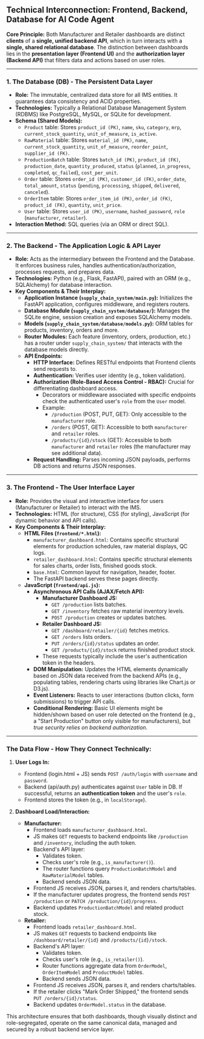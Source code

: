 
## Technical Interconnection: Frontend, Backend, Database for AI Code Agent

**Core Principle:** Both Manufacturer and Retailer dashboards are distinct **clients** of a **single, unified backend API**, which in turn interacts with a **single, shared relational database**. The distinction between dashboards lies in the **presentation layer (Frontend UI)** and the **authorization layer (Backend API)** that filters data and actions based on user roles.

---

### 1. The Database (DB) - The Persistent Data Layer

* **Role:** The immutable, centralized data store for all IMS entities. It guarantees data consistency and ACID properties.
* **Technologies:** Typically a Relational Database Management System (RDBMS) like PostgreSQL, MySQL, or SQLite for development.
* **Schema (Shared Models):**
    * `Product` table: Stores `product_id (PK)`, `name`, `sku`, `category`, `mrp`, `current_stock_quantity`, `unit_of_measure`, `is_active`.
    * `RawMaterial` table: Stores `material_id (PK)`, `name`, `current_stock_quantity`, `unit_of_measure`, `reorder_point`, `supplier_id (FK)`.
    * `ProductionBatch` table: Stores `batch_id (PK)`, `product_id (FK)`, `production_date`, `quantity_produced`, `status` (`planned`, `in_progress`, `completed`, `qc_failed`), `cost_per_unit`.
    * `Order` table: Stores `order_id (PK)`, `customer_id (FK)`, `order_date`, `total_amount`, `status` (`pending`, `processing`, `shipped`, `delivered`, `canceled`).
    * `OrderItem` table: Stores `order_item_id (PK)`, `order_id (FK)`, `product_id (FK)`, `quantity`, `unit_price`.
    * `User` table: Stores `user_id (PK)`, `username`, `hashed_password`, `role` (`manufacturer`, `retailer`).
* **Interaction Method:** SQL queries (via an ORM or direct SQL).

---

### 2. The Backend - The Application Logic & API Layer

* **Role:** Acts as the intermediary between the Frontend and the Database. It enforces business rules, handles authentication/authorization, processes requests, and prepares data.
* **Technologies:** Python (e.g., Flask, FastAPI), paired with an ORM (e.g., SQLAlchemy) for database interaction.
* **Key Components & Their Interplay:**
    * **Application Instance (`supply_chain_system/main.py`):** Initializes the FastAPI application, configures middleware, and registers routers.
    * **Database Module (`supply_chain_system/database/`):** Manages the SQLite engine, session creation and exposes SQLAlchemy models.
    * **Models (`supply_chain_system/database/models.py`):** ORM tables for products, inventory, orders and more.
    * **Router Modules:** Each feature (inventory, orders, production, etc.) has a router under `supply_chain_system/` that interacts with the database models directly.
    * **API Endpoints:**
        * **HTTP Interface:** Defines RESTful endpoints that Frontend clients send requests to.
        * **Authentication:** Verifies user identity (e.g., token validation).
        * **Authorization (Role-Based Access Control - RBAC):** Crucial for differentiating dashboard access.
            * Decorators or middleware associated with specific endpoints check the authenticated user's `role` from the `User` model.
            * Example:
                * `/production` (POST, PUT, GET): Only accessible to the `manufacturer` role.
                * `/orders` (POST, GET): Accessible to both `manufacturer` and `retailer` roles.
                * `/products/{id}/stock` (GET): Accessible to both `manufacturer` and `retailer` roles (the manufacturer may see additional data).
        * **Request Handling:** Parses incoming JSON payloads, performs DB actions and returns JSON responses.

---

### 3. The Frontend - The User Interface Layer

* **Role:** Provides the visual and interactive interface for users (Manufacturer or Retailer) to interact with the IMS.
* **Technologies:** HTML (for structure), CSS (for styling), JavaScript (for dynamic behavior and API calls).
* **Key Components & Their Interplay:**
    * **HTML Files (`frontend/*.html`):**
        * `manufacturer_dashboard.html`: Contains specific structural elements for production schedules, raw material displays, QC logs.
        * `retailer_dashboard.html`: Contains specific structural elements for sales charts, order lists, finished goods stock.
        * `base.html`: Common layout for navigation, header, footer.
        * The FastAPI backend serves these pages directly.
    * **JavaScript (`frontend/api.js`):**
        * **Asynchronous API Calls (AJAX/Fetch API):**
            * **Manufacturer Dashboard JS:**
                * `GET /production` lists batches.
                * `GET /inventory` fetches raw material inventory levels.
                * `POST /production` creates or updates batches.
            * **Retailer Dashboard JS:**
                * `GET /dashboard/retailer/{id}` fetches metrics.
                * `GET /orders` lists orders.
                * `PUT /orders/{id}/status` updates an order.
                * `GET /products/{id}/stock` returns finished product stock.
            * These requests typically include the user's authentication token in the headers.
        * **DOM Manipulation:** Updates the HTML elements dynamically based on JSON data received from the backend APIs (e.g., populating tables, rendering charts using libraries like Chart.js or D3.js).
        * **Event Listeners:** Reacts to user interactions (button clicks, form submissions) to trigger API calls.
        * **Conditional Rendering:** Basic UI elements might be hidden/shown based on user role detected on the frontend (e.g., a "Start Production" button only visible for manufacturers), but *true security relies on backend authorization*.

---

### The Data Flow - How They Connect Technically:

1.  **User Logs In:**
    * Frontend (login.html + JS) sends `POST /auth/login` with `username` and `password`.
    * Backend (api/auth.py) authenticates against `User` table in DB. If successful, returns an **authentication token** and the user's `role`.
    * Frontend stores the token (e.g., in `localStorage`).

2.  **Dashboard Load/Interaction:**
    * **Manufacturer:**
        * Frontend loads `manufacturer_dashboard.html`.
        * JS makes `GET` requests to backend endpoints like `/production` and `/inventory`, including the auth token.
        * Backend's API layer:
            * Validates token.
            * Checks user's role (e.g., `is_manufacturer()`).
            * The router functions query `ProductionBatchModel` and `RawMaterialModel` tables.
            * Backend sends JSON data.
        * Frontend JS receives JSON, parses it, and renders charts/tables.
        * If the manufacturer updates progress, the frontend sends `POST /production` or `PATCH /production/{id}/progress`.
        * Backend updates `ProductionBatchModel` and related product stock.
    * **Retailer:**
        * Frontend loads `retailer_dashboard.html`.
        * JS makes `GET` requests to backend endpoints like `/dashboard/retailer/{id}` and `/products/{id}/stock`.
        * Backend's API layer:
            * Validates token.
            * Checks user's role (e.g., `is_retailer()`).
            * Router functions aggregate data from `OrderModel`, `OrderItemModel` and `ProductModel` tables.
            * Backend sends JSON data.
        * Frontend JS receives JSON, parses it, and renders charts/tables.
        * If the retailer clicks "Mark Order Shipped," the frontend sends `PUT /orders/{id}/status`.
        * Backend updates `OrderModel.status` in the database.

This architecture ensures that both dashboards, though visually distinct and role-segregated, operate on the same canonical data, managed and secured by a robust backend service layer.
